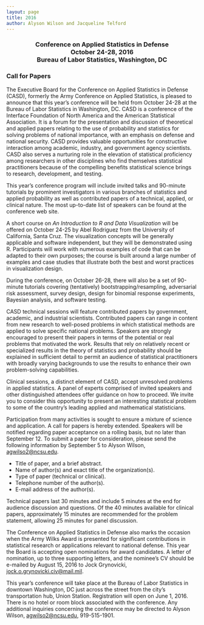```yaml
---
layout: page
title: 2016
author: Alyson Wilson and Jacqueline Telford
---
```

<div align="center"><h3>Conference on Applied Statistics in Defense<br>
October 24-28, 2016<br>
Bureau of Labor Statistics, Washington, DC</h3></div>
				
### Call for Papers

The Executive Board for the Conference on Applied Statistics in Defense (CASD), formerly the Army Conference on Applied Statistics, is pleased to announce that this year’s conference will be held from October 24-28 at the Bureau of Labor Statistics in Washington, DC. CASD is a conference of the Interface Foundation of North America and the American Statistical Association. It is a forum for the presentation and discussion of theoretical and applied papers relating to the use of probability and statistics for solving problems of national importance, with an emphasis on defense and national security. CASD provides valuable opportunities for constructive interaction among academic, industry, and government agency scientists. CASD also serves a nurturing role in the elevation of statistical proficiency among researchers in other disciplines who find themselves statistical practitioners because of the compelling benefits statistical science brings to research, development, and testing.

This year’s conference program will include invited talks and 90-minute tutorials by prominent investigators in various branches of statistics and applied probability as well as contributed papers of a technical, applied, or clinical nature. The most up-to-date list of speakers can be found at the conference web site.

A short course on <i>An Introduction to R and Data Visualization</i> will be offered on October 24-25 by Abel Rodriguez from the University of California, Santa Cruz. The visualization concepts will be generally applicable and software independent, but they will be demonstrated using R. Participants will work with numerous examples of code that can be adapted to their own purposes; the course is built around a large number of examples and case studies that illustrate both the best and worst practices in visualization design.
				
During the conference, on October 26-28, there will also be a set of 90-minute tutorials covering (tentatively) bootstrapping/resampling, adversarial risk assessment, survey design, design for binomial response experiments, Bayesian analysis, and software testing.

CASD technical sessions will feature contributed papers by government, academic, and industrial scientists. Contributed papers can range in content from new research to well-posed problems in which statistical methods are applied to solve specific national problems. Speakers are strongly encouraged to present their papers in terms of the potential or real problems that motivated the work. Results that rely on relatively recent or specialized results in the theory of statistics and probability should be explained in sufficient detail to permit an audience of statistical practitioners with broadly varying backgrounds to use the results to enhance their own problem-solving capabilities.

Clinical sessions, a distinct element of CASD, accept unresolved problems in applied statistics. A panel of experts comprised of invited speakers and other distinguished attendees offer guidance on how to proceed. We invite you to consider this opportunity to present an interesting statistical problem to some of the country’s leading applied and mathematical statisticians.
					
Participation from many activities is sought to ensure a mixture of science and application. A call for papers is hereby extended. Speakers will be notified regarding paper acceptance on a rolling basis, but no later than September 12. To submit a paper for consideration, please send the following information by September 5 to Alyson Wilson, agwilso2@ncsu.edu.
			
- Title of paper, and a brief abstract.
- Name of author(s) and exact title of the organization(s).
- Type of paper (technical or clinical).
- Telephone number of the author(s).
- E-mail address of the author(s).
					
Technical papers last 30 minutes and include 5 minutes at the end for audience discussion and questions. Of the 40 minutes available for clinical papers, approximately 15 minutes are recommended for the problem statement, allowing 25 minutes for panel discussion.

The Conference on Applied Statistics in Defense also marks the occasion when the Army Wilks Award is presented for significant contributions in statistical research or applications relevant to national defense. This year the Board is accepting open nominations for award candidates. A letter of nomination, up to three supporting letters, and the nominee’s CV should be e-mailed by August 15, 2016 to Jock Grynovicki, jock.o.grynovicki.civ@mail.mil.

This year’s conference will take place at the Bureau of Labor Statistics in downtown Washington, DC just across the street from the city’s transportation hub, Union Station. Registration will open on June 1, 2016. There is no hotel or room block associated with the conference. Any additional inquiries concerning the conference may be directed to Alyson Wilson, agwilso2@ncsu.edu, 919-515-1901.
